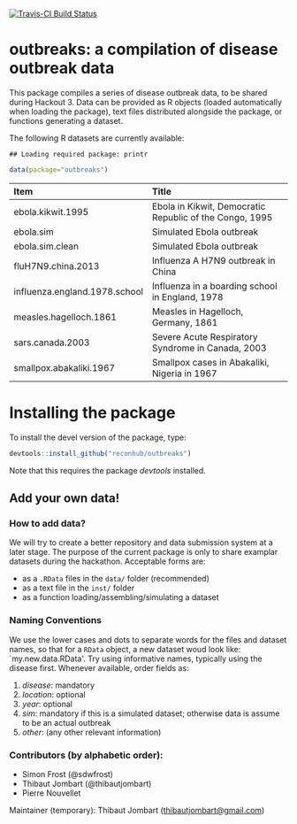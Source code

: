 [![Travis-CI Build Status](https://travis-ci.org/Hackout3/outbreaks.svg?branch=master)](https://travis-ci.org/Hackout3/outbreaks)

# outbreaks: a compilation of disease outbreak data

This package compiles a series of disease outbreak data, to be shared during Hackout 3.
Data can be provided as R objects (loaded automatically when loading the package), text files distributed alongside the package, or functions generating a dataset.

The following R datasets are currently available:

```
## Loading required package: printr
```


```r
data(package="outbreaks")
```



|Item                          |Title                                                   |
|:-----------------------------|:-------------------------------------------------------|
|ebola.kikwit.1995             |Ebola in Kikwit, Democratic Republic of the Congo, 1995 |
|ebola.sim                     |Simulated Ebola outbreak                                |
|ebola.sim.clean               |Simulated Ebola outbreak                                |
|fluH7N9.china.2013            |Influenza A H7N9 outbreak in China                      |
|influenza.england.1978.school |Influenza in a boarding school in England, 1978         |
|measles.hagelloch.1861        |Measles in Hagelloch, Germany, 1861                     |
|sars.canada.2003              |Severe Acute Respiratory Syndrome in Canada, 2003       |
|smallpox.abakaliki.1967       |Smallpox cases in Abakaliki, Nigeria in 1967            |

# Installing the package

To install the devel version of the package, type:

```r
devtools::install_github("reconhub/outbreaks")
```

Note that this requires the package *devtools* installed.




## Add your own data!

### How to add data?
We will try to create a better repository and data submission system at a later stage.
The purpose of the current package is only to share examplar datasets during the hackathon. 
Acceptable forms are:
- as a `.RData` files in the `data/` folder (recommended)
- as a text file in the `inst/` folder
- as a function loading/assembling/simulating a dataset

### Naming Conventions
We use the lower cases and dots to separate words for the files and dataset names, so that for a `RData` object, a new dataset woud look like: `my.new.data.RData'. Try using informative names, typically using the disease first. Whenever available, order fields as:
   1. *disease*: mandatory
   2. *location*: optional
   3. *year*: optional
   4. *sim*: mandatory if this is a simulated dataset; otherwise data is assume to be an actual outbreak
   5. *other*: (any other relevant information)


### Contributors (by alphabetic order):
- Simon Frost (@sdwfrost)
- Thibaut Jombart (@thibautjombart)
- Pierre Nouvellet

Maintainer (temporary): Thibaut Jombart (thibautjombart@gmail.com)

